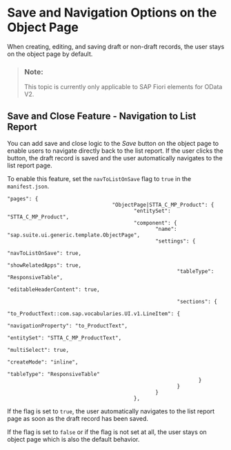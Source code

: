 <!-- loio55d81bc6997349f29e7b401ec1e16454 -->

# Save and Navigation Options on the Object Page

When creating, editing, and saving draft or non-draft records, the user stays on the object page by default.

> ### Note:  
> This topic is currently only applicable to SAP Fiori elements for OData V2.



<a name="loio55d81bc6997349f29e7b401ec1e16454__section_fk1_njb_1cb"/>

## Save and Close Feature - Navigation to List Report

You can add save and close logic to the *Save* button on the object page to enable users to navigate directly back to the list report. If the user clicks the button, the draft record is saved and the user automatically navigates to the list report page.

To enable this feature, set the `navToListOnSave` flag to `true` in the `manifest.json`.

```
"pages": {
                                  "ObjectPage|STTA_C_MP_Product": {
                                         "entitySet": "STTA_C_MP_Product",
                                         "component": {
                                                "name": "sap.suite.ui.generic.template.ObjectPage",
                                                "settings": {
                                                       "navToListOnSave": true,
                                                       "showRelatedApps": true,
                                                       "tableType": "ResponsiveTable",
                                                       "editableHeaderContent": true,
                                                      
                                                       "sections": {
                                                              "to_ProductText::com.sap.vocabularies.UI.v1.LineItem": {
                                                                     "navigationProperty": "to_ProductText",
                                                                     "entitySet": "STTA_C_MP_ProductText",
                                                                     "multiSelect": true,
                                                                     "createMode": "inline",
                                                                     "tableType": "ResponsiveTable"
                                                              }
                                                       }
                                                }
                                         },

```

If the flag is set to `true`, the user automatically navigates to the list report page as soon as the draft record has been saved.

If the flag is set to `false` or if the flag is not set at all, the user stays on object page which is also the default behavior.

